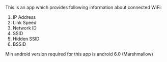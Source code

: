 This is an app which provides following information about connected WiFi:

1. IP Address
2. Link Speed
3. Network ID
4. SSID
5. Hidden SSID
6. BSSID

Min android version required for this app is android 6.0 (Marshmallow)
